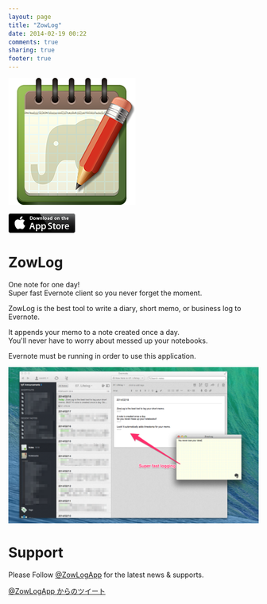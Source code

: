 ```yaml
---
layout: page
title: "ZowLog"
date: 2014-02-19 00:22
comments: true
sharing: true
footer: true
---
```


[!["ZowLog"](/images/zowlog/zowlog-256.png)](https://itunes.apple.com/us/app/zowlog/id823917791?ls=1&mt=12)

[!["ZowLog"](/images/zowlog/appstore.png)](https://itunes.apple.com/us/app/zowlog/id823917791?ls=1&mt=12)

ZowLog
==========

One note for one day!  
Super fast Evernote client so you never forget the moment. 

ZowLog is the best tool to write a diary, short memo, or business log to Evernote. 

It appends your memo to a note created once a day.  
You'll never have to worry about messed up your notebooks. 

Evernote must be running in order to use this application.


![ZowLog](/images/zowlog/capture-1.png)





Support
==========

Please Follow  [@ZowLogApp](https://twitter.com/ZowLogApp) for the latest news & supports.

<a class="twitter-timeline" href="https://twitter.com/ZowLogApp" data-widget-id="443166250433146880">@ZowLogApp からのツイート</a>
<script>!function(d,s,id){var js,fjs=d.getElementsByTagName(s)[0],p=/^http:/.test(d.location)?'http':'https';if(!d.getElementById(id)){js=d.createElement(s);js.id=id;js.src=p+"://platform.twitter.com/widgets.js";fjs.parentNode.insertBefore(js,fjs);}}(document,"script","twitter-wjs");</script>





